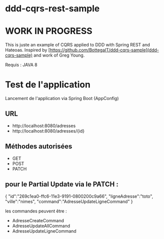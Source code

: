 ddd-cqrs-rest-sample
====================
WORK IN PROGRESS
====================

This is juste an example of CQRS applied to DDD with Spring REST and Hateoas.
Inspired by [https://github.com/BottegaIT/ddd-cqrs-sample](ddd-cqrs-sample) and work of Greg Young.

Requis : JAVA 8

Test de l'application
=====================
Lancement de l'application via Spring Boot (AppConfig)

URL
---
- http://localhost:8080/adresses
- http://localhost:8080/adresses/{id}

Méthodes autorisées
-------------------
- GET
- POST
- PATCH

pour le Partial Update via le PATCH :
-------------------------------------
{
"id":"269c1ea0-ffc6-11e3-9191-0800200c9a66",
"ligneAdresse":"toto",
"ville":"nimes",
"command":"AdresseUpdateLigneCommand"
}

les commandes peuvent être :
- AdresseCreateCommand
- AdresseUpdateAllCommand
- AdresseUpdateLigneCommand

